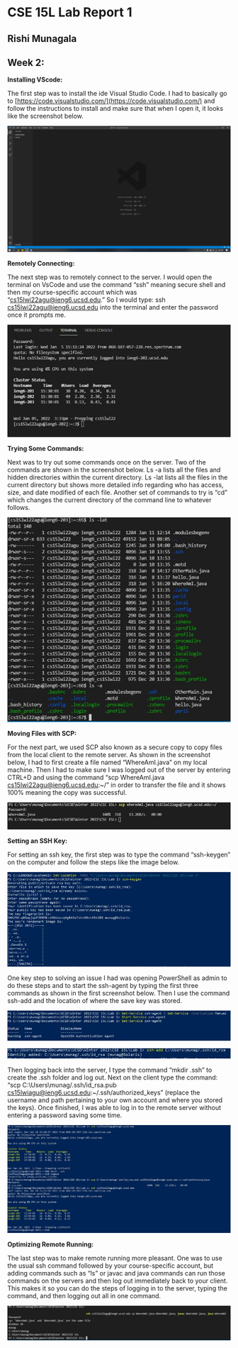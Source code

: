 # **CSE 15L Lab Report 1**

## Rishi Munagala

## Week 2:

**Installing VScode:**

The first step was to install the ide Visual Studio Code. I had to basically go to [https://code.visualstudio.com/](https://code.visualstudio.com/) and follow the instructions to install and make sure that when I open it, it looks like the screenshot below.

![Image](vscode.png)


**Remotely Connecting:**

The next step was to remotely connect to the server. I would open the terminal on VsCode and use the command “ssh” meaning secure shell and then my course-specific account which was “cs15lwi22agu@ieng6.ucsd.edu.” So I would type: ssh cs15lwi22agu@ieng6.ucsd.edu into the terminal and enter the password once it prompts me.

![Image](terminal.JPG)


**Trying Some Commands:**

Next was to try out some commands once on the server. Two of the commands are shown in the screenshot below. Ls -a lists all the files and hidden directories within the current directory. Ls -lat lists all the files in the current directory but shows more detailed info regarding who has access, size, and date modified of each file. Another set of commands to try is “cd” which changes the current directory of the command line to whatever follows.

![Image](lat.JPG)


**Moving Files with SCP:**

For the next part, we used SCP also known as a secure copy to copy files from the local client to the remote server. As shown in the screenshot below, I had to first create a file named “WhereAmI.java” on my local machine. Then I had to make sure I was logged out of the server by entering CTRL+D and using the command “scp WhereAmI.java cs15lwi22agu@ieng6.ucsd.edu:~/” in order to transfer the file and it shows 100% meaning the copy was successful.

![Image](scp.JPG)


**Setting an SSH Key:**

For setting an ssh key, the first step was to type the command “ssh-keygen” on the computer and follow the steps like the image below. 

![Image](sshkeys1.JPG)

One key step to solving an issue I had was opening PowerShell as admin to do these steps and to start the ssh-agent by typing the first three commands as shown in the first screenshot below. Then I use the command ssh-add and the location of where the save key was stored.

![Image](sshkeys2.JPG)

![Image](sshkeys2.5.JPG)

Then logging back into the server, I type the command “mkdir .ssh” to create the .ssh folder and log out. Next on the client type the command: “scp C:\Users\munag/.ssh/id_rsa.pub cs15lwiagu@ieng6.ucsd.edu:~/.ssh/authorized_keys” (replace the username and path pertaining to your own account and where you stored the keys).
Once finished, I was able to log in to the remote server without entering a password saving some time.

![Image](sshkeys3.JPG)


**Optimizing Remote Running:**

The last step was to make remote running more pleasant. One was to use the usual ssh command followed by your course-specific account, but adding commands such as “ls” or javac and java commands can run those commands on the servers and then log out immediately back to your client. This makes it so you can do the steps of logging in to the server, typing the command, and then logging out all in one command.

![Image](were.JPG)







